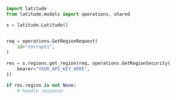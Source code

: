 <!-- Start SDK Example Usage -->
```python
import latitude
from latitude.models import operations, shared

s = latitude.Latitude()


req = operations.GetRegionRequest(
    id="corrupti",
)
    
res = s.regions.get_region(req, operations.GetRegionSecurity(
    bearer="YOUR_API_KEY_HERE",
))

if res.region is not None:
    # handle response
```
<!-- End SDK Example Usage -->